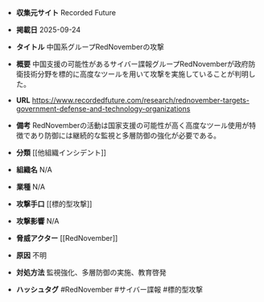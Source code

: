 - **収集元サイト**
Recorded Future

- **掲載日**
2025-09-24

- **タイトル**
中国系グループRedNovemberの攻撃

- **概要**
中国支援の可能性があるサイバー諜報グループRedNovemberが政府防衛技術分野を標的に高度なツールを用いて攻撃を実施していることが判明した。

- **URL**
https://www.recordedfuture.com/research/rednovember-targets-government-defense-and-technology-organizations

- **備考**
RedNovemberの活動は国家支援の可能性が高く高度なツール使用が特徴であり防御には継続的な監視と多層防御の強化が必要である。

- **分類**
[[他組織インシデント]]

- **組織名**
N/A

- **業種**
N/A

- **攻撃手口**
[[標的型攻撃]]

- **攻撃影響**
N/A

- **脅威アクター**
[[RedNovember]]

- **原因**
不明

- **対処方法**
監視強化、多層防御の実施、教育啓発

- **ハッシュタグ**
#RedNovember #サイバー諜報 #標的型攻撃

